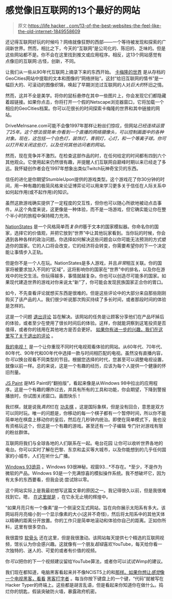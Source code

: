 # 感觉像旧互联网的13个最好的网站

> 原文:[https://life hacker . com/13-of-the-best-websites-the-feel-like-the-old-internet-1849558609](https://lifehacker.com/13-of-the-best-websites-that-feel-like-the-old-internet-1849558609)

还记得互联网好玩的时候吗？网络就像狂野的西部——一个等待被发现和探索的广阔新世界。然而，相比之下，今天的“互联网”是公司化的、陈旧的、乏味的。但是这些网站都不是。你不会在这里找到推文或应用程序。相反，这13个网站感觉有点像旧的互联网:古怪，创新，不同。

让我们从一些从90年代互联网上摘录下来的东西开始。 [卡梅隆的世界](https://www.cameronsworld.net) 是从存档的GeoCities网站中提取的文本和图像的“网络拼贴”。这封“给旧互联网的情书”是一幅巨大的、可滚动的图像织锦，唤起了早期浏览过互联网的人对*巨大的*怀旧之情。

然而，这并不全是美学。将你的鼠标悬停在其中一些图片上，你会发现它们都隐藏着超链接。如果你点击，你将打开一个假的Netscape浏览器窗口，它将加载一个相应的GeoCities档案。你可以花很长的时间探索卡梅隆的世界和其中链接的网站。

DriveMeInsane.com可能不会像1997年那样让粉丝们惊叹，但网站*已经连续运营了25年。这个想法很简单:你看到一个直播的网络摄像头，可以控制画面中的各种对象。现在，这包括一个白色灯，装饰灯，青铜灯，心灯，和一个等离子球。你可以打开和关闭这些灯，以及任何其他访问者的网站。* 

然而，现在竞争并不激烈。在检查这部作品的时，在任何给定的时间都有四到六个其他观众。它使用起来仍然很有趣，并提醒人们互联网自巅峰时期以来已经走了多远。我怀疑创作者会在1997年想象出类似Twitch玩神奇宝贝的东西。

信任的进化是你期望StumbleUpon提供的游戏类型。这个游戏花了你30分钟的时间，用一种有趣的极简风格来论证博弈论可以用来学习更多关于信任在人际关系中如何起作用(或不起作用)的知识。

虽然这款游戏确实提供了一定程度的交互性，但你也可以随心所欲地被动点击事件。从这个角度来说，这更像是一种体验，而不是一场游戏，但它确实能让你在整个半小时的旅程中保持精力充沛。

[NationStates](https://www.nationstates.net/) 是一个风格简单而*复杂的*基于文本的国家模拟器。你命名你的国家，选择它的价值观，并把它放到“世界”中让其他玩家看到。当你玩的时候，你会遇到各种各样的政治问题。你选择如何解决这些问题会以你可能无法预测的方式塑造你的国家。它的人口将会改变，它的经济将会转变，你需要希望你的下一个决定能让事情步入正轨。

但是你不是一个人在玩。NationStates是多人游戏，并且*非常*相互关联。你的国家将被要求加入不同的“区域”，这将影响你的国家在“世界”中的排名，以及你在游戏中的社交生活。你玩得越多，事情就越复杂。你也可以创造尽可能多的国家。如果现代建造世界的游戏对你来说太“新”了，你可能会发现民族国家正合你的胃口。

如今，不先查看评论就想买东西是很难的。但是这些评论中的大部分来自那些刚刚购买了该产品的人。我们很少听说那次购买持续了多长时间，或者那段时间的体验是怎样的。

这是一个问题 [退出评论](https://www.exitreviews.com/) 旨在解决。该网站的任务是让顾客分享他们在产品坏掉后的体验，或者至少在使用了很长时间后的体验。这样，你就能洞察到这笔投资是否值得，或者你的钱用在其他地方是否会更好。 [如果你有进一步的兴趣，我们在这里写了关于退出的评论](https://lifehacker.com/this-site-reviews-products-after-they-break-1849500233) 。

[我的电视！](https://www.my90stv.com/#) 是一个让你重现不同时代电视观看体验的网站。从60年代、70年代、80年代、90年代和00年代中选择一款与时间相匹配的电视。虽然没有直播内容，你*可以*换台观看不同类型的节目。根据您选择的时代，您甚至可以调整电视设置，就像以前一样。总的来说，这是一个有趣的经历，应该为每个人提供一个健康的怀旧剂量。

[JS Paint](https://jspaint.app/#local:14066bffee5df) 是MS Paint的“翻拍版”，看起来像是从Windows 98中拉出的应用程序。这是一个有趣的爆炸过去，并具有所有的工具和功能，你会期望，下降到警报播放时，你试图关闭窗口。画图快乐！

我烂棋，就是说我*真的*烂在 [功夫棋](https://www.kfchess.com) 。这是国际象棋，但是没有回合，意思是双方可以同时玩。唯一的问题是，你移动的每一个棋子都有一个暂停时间，所以你不能简单地在棋盘上移动你的皇后，然后在几秒钟内统治。即使在简单模式下，我也没有资格玩这个，但这是一个有趣的游戏。甚至还有一个子编辑 专门针对游戏有限的粉丝群体。

互联网将我们与全球各地的人们联系在一起。电台花园 让你可以收听世界各地的电台。你可以实时了解在巴黎、东京和孟买等大城市，以及你能想到的几乎任何国家的小城市，人们在听什么广播。

[Windows 93诡异](https://www.windows93.net/) 。Windows 93很神秘。视窗93...*不存在。*至少，不是作为微软的产品。Windows 93是一个充满惊喜的模拟操作系统。我不想破坏它，因为有太多的东西要看，但我会说:尝试除以零。

这个网站实际上是我最初想写这篇文章的原因之一。我记得很久以前，但是我很难找到它。嗯， [在这里就是](https://joshworth.com/dev/pixelspace/pixelspace_solarsystem.html) ，在它永无止境的辉煌中。

“如果月亮只有一个像素”是一个侧滚交互式网站，旨在向你展示太阳系有多大。该网站将月亮缩小到一个显示像素的大小(这并不奇怪)，然后将太阳系中的其他天体以精确的距离分开放置。你的工作只是简单地滚动和体验你自己的距离。正如你所料，这里有很多空白。

我很震惊 [软骨头](https://www.wimp.com) 还在这里，但是我很激动。该网站每天提供七个精选的互联网视频，馆长认为你会感兴趣。这就像有一个朋友*超级*喜欢YouTube，每天给你看一次独特的、迷人的、可爱的或者有价值的视频。

你*可以*把你的下一个视频建议留给YouTube算法，或者你可以试试Wimp的建议。

我们现在都知道，电脑黑客看起来并不像NCIST5上的和[那样。如果你想让*感觉*像一个电视黑客，看看](https://www.youtube.com/watch?v=msX4oAXpvUE) [黑客打字者](https://hackertyper.net) 。每当你按下键盘上的一个键，“代码”就被写在Hacker Typer的终端上。这些都是胡言乱语，但是看起来你知道你在做什么。捣烂你的钥匙，假装突破防火墙，暴露政府机密。